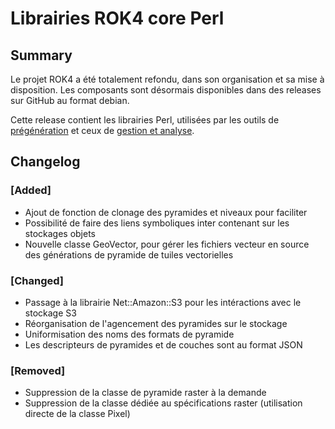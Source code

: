 # Librairies ROK4 core Perl

## Summary

Le projet ROK4 a été totalement refondu, dans son organisation et sa mise à disposition. Les composants sont désormais disponibles dans des releases sur GitHub au format debian.

Cette release contient les librairies Perl, utilisées par les outils de [prégénération](https://github.com/rok4/pregeneration) et ceux de [gestion et analyse](https://github.com/rok4/tools).

## Changelog

### [Added]

* Ajout de fonction de clonage des pyramides et niveaux pour faciliter 
* Possibilité de faire des liens symboliques inter contenant sur les stockages objets
* Nouvelle classe GeoVector, pour gérer les fichiers vecteur en source des générations de pyramide de tuiles vectorielles

### [Changed]

* Passage à la librairie Net::Amazon::S3 pour les intéractions avec le stockage S3
* Réorganisation de l'agencement des pyramides sur le stockage
* Uniformisation des noms des formats de pyramide
* Les descripteurs de pyramides et de couches sont au format JSON

### [Removed]

* Suppression de la classe de pyramide raster à la demande
* Suppression de la classe dédiée au spécifications raster (utilisation directe de la classe Pixel)

<!-- 
### [Added]

### [Changed]

### [Deprecated]

### [Removed]

### [Fixed]

### [Security] 
-->